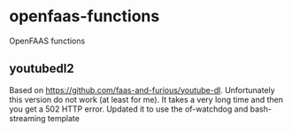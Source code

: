 # openfaas-functions
OpenFAAS functions

## youtubedl2
Based on https://github.com/faas-and-furious/youtube-dl. Unfortunately this version do not work (at least for me). It takes a very long time and then you get a 502 HTTP error. Updated it to use the of-watchdog and bash-streaming template

